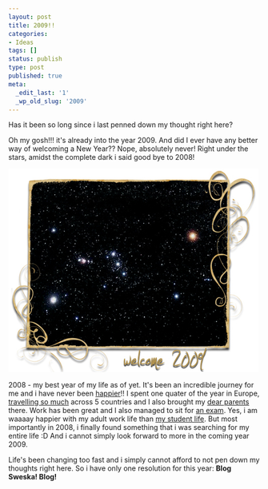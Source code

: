 ```yaml
---
layout: post
title: 2009!!
categories:
- Ideas
tags: []
status: publish
type: post
published: true
meta:
  _edit_last: '1'
  _wp_old_slug: '2009'
---
```

Has it been so long since i last penned down my thought right here?

Oh my gosh!!! it's already into the year 2009. And did I ever have any better way of welcoming a New Year?? Nope, absolutely never! Right under the stars, amidst the complete dark i said good bye to 2008!

  ![](/img/new_year_2009_89437fuh8iuefjhuw.jpg "new_year_2009_89437fuh8iuefjhuw")

2008 - my best year of my life as of yet. It's been an incredible journey for me and i have never been [happier](/sudden-realisation/)!! I spent one quater of the year in Europe, [travelling so much](/i-like-to-run-away/) across 5 countries and I also brought my [dear parents](/hopping-around-again/) there. Work has been great and I also managed to sit for [an exam](http://www.mba.com/mba/thegmat/). Yes, i am waaaay happier with my adult work life than [my student life](/indifference/). But most importantly in 2008, i finally found something that i was searching for my entire life :D And i cannot simply look forward to more in the coming year 2009.

Life's been changing too fast and i simply cannot afford to not pen down my thoughts right here. So i have only one resolution for this year: **Blog Sweska! Blog!**
